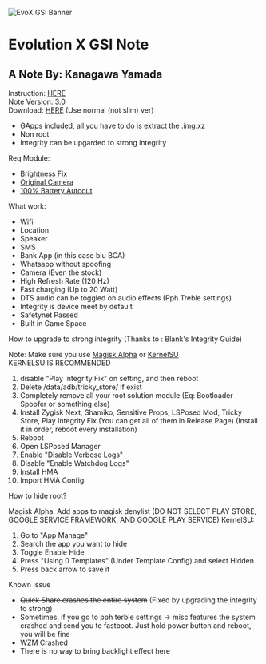 ![EvoX GSI Banner](https://github.com/user-attachments/assets/f7a92be6-fc95-4732-8a42-a9bf61e79dbb)

# Evolution X GSI Note
## A Note By: Kanagawa Yamada

Instruction: [HERE](https://t.me/KanagawaLabAnnouncement/91) <br />
Note Version: 3.0 <br />
Download: [HERE](https://github.com/mytja/treble_evo/releases) (Use normal (not slim) ver) <br />

- GApps included, all you have to do is extract the .img.xz
- Non root
- Integrity can be upgarded to strong integrity

Req Module:
- [Brightness Fix](https://t.me/KanagawaLabAnnouncement/83)
- [Original Camera](https://t.me/KanagawaLabAnnouncement/80)
- [100% Battery Autocut](https://github.com/LoggingNewMemory/Autocut-Charging-MYTH)

What work:
- Wifi
- Location
- Speaker
- SMS
- Bank App (in this case blu BCA)
- Whatsapp without spoofing
- Camera (Even the stock)
- High Refresh Rate (120 Hz)
- Fast charging (Up to 20 Watt)
- DTS audio can be toggled on audio effects (Pph Treble settings)
- Integrity is device meet by default
- Safetynet Passed
- Built in Game Space

How to upgrade to strong integrity (Thanks to : Blank's Integrity Guide)

Note: Make sure you use [Magisk Alpha](https://github.com/CoderTyn/Magisk-Alpha) or [KernelSU](https://github.com/tiann/KernelSU) <br />
KERNELSU IS RECOMMENDED 

1. disable "Play Integrity Fix" on setting, and then reboot
2. Delete /data/adb/tricky_store/ if exist
3. Completely remove all your root solution module (Eq: Bootloader Spoofer or something else)
4. Install Zygisk Next, Shamiko, Sensitive Props, LSPosed Mod, Tricky Store, Play Integrity Fix (You can get all of them in Release Page) (Install it in order, reboot every installation)
5. Reboot
6. Open LSPosed Manager
7. Enable "Disable Verbose Logs"
8. Disable "Enable Watchdog Logs"
9. Install HMA
10. Import HMA Config

How to hide root?

Magisk Alpha: Add apps to magisk denylist (DO NOT SELECT PLAY STORE, GOOGLE SERVICE FRAMEWORK, AND GOOGLE PLAY SERVICE)
KernelSU: 
1. Go to "App Manage"
2. Search the app you want to hide
3. Toggle Enable Hide
4. Press "Using 0 Templates" (Under Template Config) and select Hidden
5. Press back arrow to save it

Known Issue
- ~~Quick Share crashes the entire system~~ (Fixed by upgrading the integrity to strong)
- Sometimes, if you go to pph terble settings -> misc features the system crashed and send you to fastboot. Just hold power button and reboot, you will be fine
- WZM Crashed
- There is no way to bring backlight effect here
